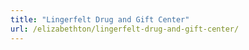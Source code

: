 ```yaml
---
title: "Lingerfelt Drug and Gift Center"
url: /elizabethton/lingerfelt-drug-and-gift-center/
---
```

